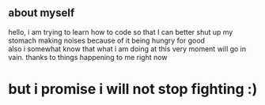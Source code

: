 ## about myself
hello, i am trying to learn how to code so that I can better shut up my stomach making noises because of it being hungry for good  
also i somewhat know that what i am doing at this very moment will go in vain. thanks to things happening to me right now
# but i promise i will not stop fighting :)
